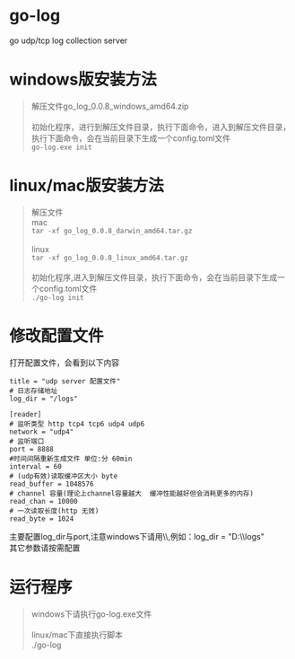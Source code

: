 # go-log
go udp/tcp log collection server

# windows版安装方法
>解压文件go_log_0.0.8_windows_amd64.zip<br><br>
初始化程序，进行到解压文件目录，执行下面命令，进入到解压文件目录，执行下面命令，会在当前目录下生成一个config.toml文件<br>
`go-log.exe init`
# linux/mac版安装方法
>解压文件<br>
mac<br>
`tar -xf go_log_0.0.8_darwin_amd64.tar.gz`<br><br>
linux<br>
`tar -xf go_log_0.0.8_linux_amd64.tar.gz`<br><br>
初始化程序,进入到解压文件目录，执行下面命令，会在当前目录下生成一个config.toml文件<br>
`./go-log init`
# 修改配置文件
打开配置文件，会看到以下内容<br>
```
title = "udp server 配置文件"
# 日志存储地址
log_dir = "/logs"

[reader]
# 监听类型 http tcp4 tcp6 udp4 udp6
network = "udp4"
# 监听端口
port = 8888
#时间间隔重新生成文件 单位:分 60min
interval = 60
# (udp有效)读取缓冲区大小 byte
read_buffer = 1048576
# channel 容量(理论上channel容量越大  缓冲性能越好但会消耗更多的内存)
read_chan = 10000
# 一次读取长度(http 无效)
read_byte = 1024
```
主要配置log_dir与port,注意windows下请用\\\\,例如：log_dir = "D:\\\\logs"<br>
其它参数请按需配置
# 运行程序
>windows下请执行go-log.exe文件<br><br>
linux/mac下直接执行脚本<br>
./go-log


